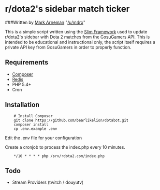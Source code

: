 # r/dota2's sidebar match ticker
###Written by [Mark Arneman](http://arneman.me) "[/u/m4rx](http://reddit.com/u/m4rx)"

This is a simple script written using the [Slim Framework](http://slimframework.com) used to update r/dota2's sidebar with Dota 2 matches from the [GosuGamers](http://gosugamers.com) API.  This is intended to be educational and instructional only, the script itself requires a private API key from GosuGamers in order to properly function.

## Requirements
* [Composer](http://getcomposer.org)
* [Redis](http://redis.io)
* PHP 5.4+
* Cron

## Installation
```
	# Install Composer
	git clone https://github.com/bearlikelion/dotabot.git
	composer install
	cp .env.example .env
```

Edit the .env file for your configuration

Create a cronjob to process the index.php every 10 minutes.
```
	*/10 * * * * php /srv/rdota2.com/index.php
```

## Todo
* Stream Providers (twitch / douyutv)